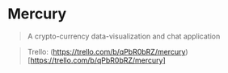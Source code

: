 # Mercury

> A crypto-currency data-visualization and chat application

> Trello: (https://trello.com/b/qPbR0bRZ/mercury)[https://trello.com/b/qPbR0bRZ/mercury]